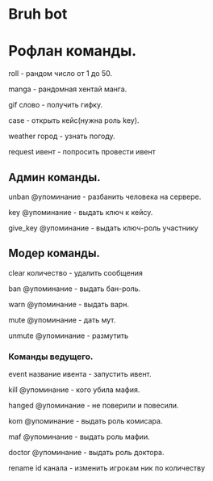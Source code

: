 <h1>Bruh bot</h1>
<h1>Рофлан команды.</h1>
<p>roll - рандом число от 1 до 50.</p>
<p>manga - рандомная хентай манга.</p>
<p>gif слово - получить гифку.</p>
<p>case - открыть кейс(нужна роль key).</p>
<p>weather город - узнать погоду.</p>
<p>request ивент - попросить провести ивент</p>

<h2>Админ команды.</h2>
<p>unban @упоминание - разбанить человека на сервере.</p>
<p>key @упоминание - выдать ключ к кейсу.</p>
<p>give_key @упоминание - выдать ключ-роль участнику</p> 

<h2>Модер команды.</h2>
<p>clear количество  - удалить сообщения</p>
<p>ban @упоминание - выдать бан-роль.</p>
<p>warn @упоминание - выдать варн.</p>
<p>mute @упоминание - дать мут.</p>
<p>unmute @упоминание - размутить</p>

<h3>Команды ведущего.</h3>
<p>event название ивента - запустить ивент.</p>
<p>kill @упоминание - кого убила мафия.</p>
<p>hanged @упоминание - не поверили и повесили.</p>
<p>kom @упоминание - выдать роль комисара.</p>
<p>maf @упоминание - выдать роль мафии.</p>
<p>doctor @упоминание - выдать роль доктора.</p>
<p>rename id канала - изменить игрокам ник по количеству</p>





